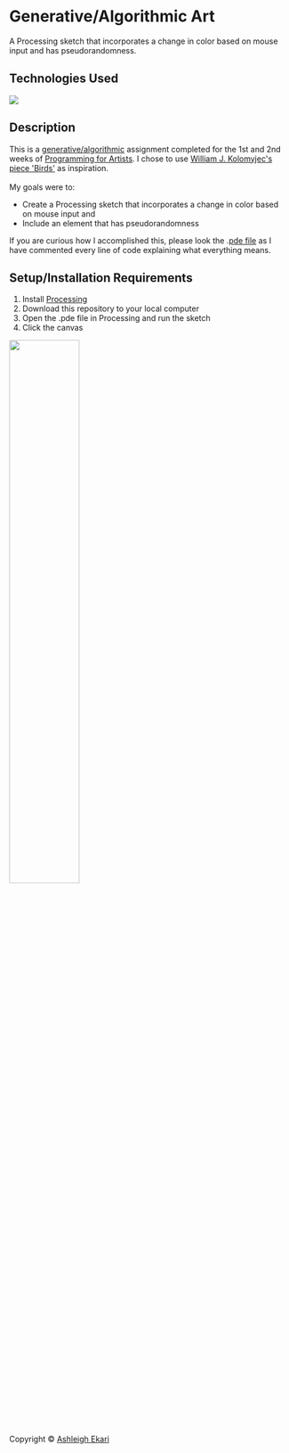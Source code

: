 # Generative/Algorithmic Art
A Processing sketch that incorporates a change in color based on mouse input and has pseudorandomness.

## Technologies Used

![](https://img.shields.io/badge/-PROCESSING-black.svg?style=flat-square&logo=processingfoundation&colorB=000)

## Description

This is a [generative/algorithmic](https://en.wikipedia.org//wiki/Generative_art) assignment completed for the 1st and 2nd weeks of [Programming for Artists](https://iq2prod1.smartcatalogiq.com/en/Catalogs/City-College-of-New-York/2017-2018/Undergraduate-Bulletin/Courses/ART-Art-Course-Descriptions/30000/ART-39552). I chose to use [William J. Kolomyjec's piece 'Birds'](https://www.atariarchives.org/artist/sec15.php) as inspiration.
<br><br>
My goals were to:
- Create a Processing sketch that incorporates a change in color based on mouse input and
- Include an element that has pseudorandomness

If you are curious how I accomplished this, please look the .[pde file](https://github.com/aekari/Generative-Algorithmic-Art/blob/gh-pages/processingCode.pde) as I have commented every line of code explaining what everything means.

## Setup/Installation Requirements

1. Install [Processing](https://processing.org)
2. Download this repository to your local computer
3. Open the .pde file in Processing and run the sketch
4. Click the canvas
<img src="https://i.imgur.com/7H0llMB.gif" width=50%>

Copyright © [Ashleigh Ekari](https://www.ashleighekari.com)
